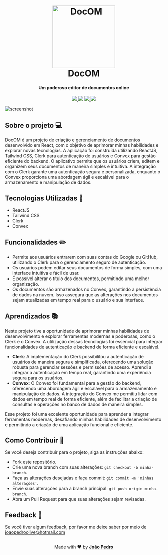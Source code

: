 <h1 align="center">
  <a href="https://github.com/JoaoPedroOM">
    <img src="https://raw.githubusercontent.com/othneildrew/Best-README-Template/main/images/logo.png" alt="DocOM" width="200">
  </a>
  <br>
  DocOM
</h1>

<h4 align="center">Um poderoso editor de documentos online </h4> 

<p align="center">
  <a href="https://github.com/JoaoPedroOM/DocOM">
    <img src="https://img.shields.io/github/repo-size/JoaoPedroOM/DocOM"
  </a>
  <a href="https://doc-om.vercel.app/"><img src="https://img.shields.io/website?url=https%3A%2F%2Fdoc-om.vercel.app%2F"></a>
  <a href="https://github.com/JoaoPedroOM/DocOM">
      <img src="https://img.shields.io/github/commit-activity/t/JoaoPedroOM/DocOM/main">
  </a>
  <a href="https://github.com/JoaoPedroOM/DocOM">
    <img src="https://img.shields.io/github/created-at/JoaoPedroOM/DocOM">
  </a>
</p>

![screenshot](https://i.ibb.co/gzs5J87/home.png)


## Sobre o projeto 💻
DocOM é um projeto de criação e gerenciamento de documentos desenvolvido em React, com o objetivo de aprimorar minhas habilidades e explorar novas tecnologias. A aplicação foi construída utilizando ReactJS, Tailwind CSS, Clerk para autenticação de usuários e Convex para gestão eficiente do backend. O aplicativo permite que os usuários criem, editem e organizem seus documentos de maneira simples e intuitiva. A integração com o Clerk garante uma autenticação segura e personalizada, enquanto o Convex proporciona uma abordagem ágil e escalável para o armazenamento e manipulação de dados.

## Tecnologias Utilizadas 🚀

- ReactJS
- Tailwind CSS
- Clerk
- Convex

## Funcionalidades ✏️

- Permite aos usuários entrarem com suas contas do Google ou GitHub, utilizando o Clerk para o gerenciamento seguro de autenticação.
- Os usuários podem editar seus documentos de forma simples, com uma interface intuitiva e fácil de usar.
- É possível alterar o título dos documentos, permitindo uma melhor organização.
- Os documentos são armazenados no Convex, garantindo a persistência de dados na nuvem. Isso assegura que as alterações nos documentos sejam atualizadas em tempo real para o usuário e sua interface.

## Aprendizados 📚

Neste projeto tive a oportunidade de aprimorar minhas habilidades de desenvolvimento e explorar ferramentas modernas e poderosas, como o Clerk e o Convex. A utilização dessas tecnologias foi essencial para integrar funcionalidades de autenticação e backend de forma eficiente e escalável.

- **Clerk**: A implementação do Clerk possibilitou a autenticação de usuários de maneira segura e simplificada, oferecendo uma solução robusta para gerenciar sessões e permissões de acesso. Aprendi a integrar a autenticação em tempo real, garantindo uma experiência  segura para os usuários.
- **Convex**: O Convex foi fundamental para a gestão do backend, oferecendo uma abordagem ágil e escalável para o armazenamento e manipulação de dados. A integração do Convex me permitiu lidar com dados em tempo real de forma eficiente, além de facilitar a criação de consultas e operações no banco de dados de maneira simples.

Esse projeto foi uma excelente oportunidade para aprender a integrar ferramentas modernas, desafiando minhas habilidades de desenvolvimento e permitindo a criação de uma aplicação funcional e eficiente.

## Como Contribuir 🤝

Se você deseja contribuir para o projeto, siga as instruções abaixo:

-  Fork este repositório.
-  Crie uma nova branch com suas alterações: `git checkout -b minha-branch`.
-  Faça as alterações desejadas e faça commit: `git commit -m 'minhas alterações'`.
-  Envie suas alterações para a branch principal: `git push origin minha-branch`.
-  Abra um Pull Request para que suas alterações sejam revisadas.

## Feedback 💌

Se você tiver algum feedback, por favor me deixe saber por meio de joaopedroolive@hotmail.com

##

<p align="center">Made with ❤️ by <strong><a href="https://github.com/JoaoPedroOM" target="_blank">João Pedro</a></strong></p>
